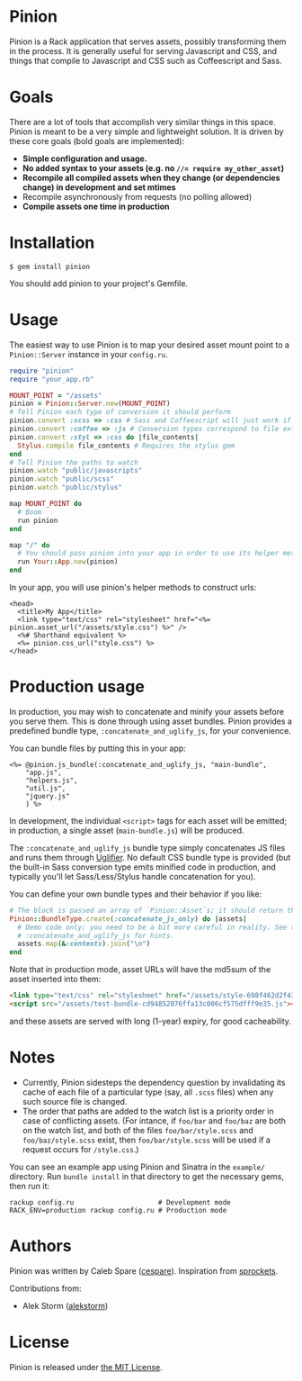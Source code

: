 # Pinion

Pinion is a Rack application that serves assets, possibly transforming them in the process. It is generally
useful for serving Javascript and CSS, and things that compile to Javascript and CSS such as Coffeescript and
Sass.

# Goals

There are a lot of tools that accomplish very similar things in this space. Pinion is meant to be a very
simple and lightweight solution. It is driven by these core goals (bold goals are implemented):

* **Simple configuration and usage.**
* **No added syntax to your assets (e.g. no `//= require my_other_asset`)**
* **Recompile all compiled assets when they change (or dependencies change) in development and set mtimes**
* Recompile asynchronously from requests (no polling allowed)
* **Compile assets one time in production**

# Installation

    $ gem install pinion

You should add pinion to your project's Gemfile.

# Usage

The easiest way to use Pinion is to map your desired asset mount point to a `Pinion::Server` instance in your
`config.ru`.

``` ruby
require "pinion"
require "your_app.rb"

MOUNT_POINT = "/assets"
pinion = Pinion::Server.new(MOUNT_POINT)
# Tell Pinion each type of conversion it should perform
pinion.convert :scss => :css # Sass and Coffeescript will just work if you have the gems installed
pinion.convert :coffee => :js # Conversion types correspond to file extensions. .coffee -> .js
pinion.convert :styl => :css do |file_contents|
  Stylus.compile file_contents # Requires the stylus gem
end
# Tell Pinion the paths to watch
pinion.watch "public/javascripts"
pinion.watch "public/scss"
pinion.watch "public/stylus"

map MOUNT_POINT do
  # Boom
  run pinion
end

map "/" do
  # You should pass pinion into your app in order to use its helper methods.
  run Your::App.new(pinion)
end
```

In your app, you will use pinion's helper methods to construct urls:

``` erb
<head>
  <title>My App</title>
  <link type="text/css" rel="stylesheet" href="<%= pinion.asset_url("/assets/style.css") %>" />
  <%# Shorthand equivalent %>
  <%= pinion.css_url("style.css") %>
</head>
```

# Production usage

In production, you may wish to concatenate and minify your assets before you serve them. This is done through
using asset bundles. Pinion provides a predefined bundle type, `:concatenate_and_uglify_js`, for your
convenience.

You can bundle files by putting this in your app:

``` erb
<%= @pinion.js_bundle(:concatenate_and_uglify_js, "main-bundle",
    "app.js",
    "helpers.js",
    "util.js",
    "jquery.js"
    ) %>
```

In development, the individual `<script>` tags for each asset will be emitted; in production, a single asset
(`main-bundle.js`) will be produced.

The `:concatenate_and_uglify_js` bundle type simply concatenates JS files and runs them through
[Uglifier](https://github.com/lautis/uglifier). No default CSS bundle type is provided (but the built-in Sass
conversion type emits minified code in production, and typically you'll let Sass/Less/Stylus handle
concatenation for you).

You can define your own bundle types and their behavior if you like:

``` ruby
# The block is passed an array of `Pinion::Asset`s; it should return the content of the bundled files.
Pinion::BundleType.create(:concatenate_js_only) do |assets|
  # Demo code only; you need to be a bit more careful in reality. See the definition of
  # :concatenate_and_uglify_js for hints.
  assets.map(&:contents).join("\n")
end
```

Note that in production mode, asset URLs will have the md5sum of the asset inserted into them:

``` html
<link type="text/css" rel="stylesheet" href="/assets/style-698f462d2f43890597ae78df8286d03f.css" />
<script src="/assets/test-bundle-cd94852076ffa13c006cf575dfff9e35.js"></script>
```

and these assets are served with long (1-year) expiry, for good cacheability.

# Notes

* Currently, Pinion sidesteps the dependency question by invalidating its cache of each file of a particular
  type (say, all `.scss` files) when any such source file is changed.
* The order that paths are added to the watch list is a priority order in case of conflicting assets. (For
  intance, if `foo/bar` and `foo/baz` are both on the watch list, and both of the files `foo/bar/style.scss`
  and `foo/baz/style.scss` exist, then `foo/bar/style.scss` will be used if a request occurs for
  `/style.css`.)

You can see an example app using Pinion and Sinatra in the `example/` directory. Run `bundle install` in that
directory to get the necessary gems, then run it:

    rackup config.ru                     # Development mode
    RACK_ENV=production rackup config.ru # Production mode

# Authors

Pinion was written by Caleb Spare ([cespare](https://github.com/cespare)). Inspiration from
[sprockets](https://github.com/sstephenson/sprockets).

Contributions from:

* Alek Storm ([alekstorm](https://github.com/alekstorm))

# License

Pinion is released under [the MIT License](http://www.opensource.org/licenses/mit-license.php).
